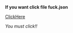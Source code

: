 **If you want click file fuck.json**

[ClickHere](https://raw.githubusercontent.com/Gaming278MVP/angkatan24ASTRA/glitch/fuck.json)

_You must click!!_
